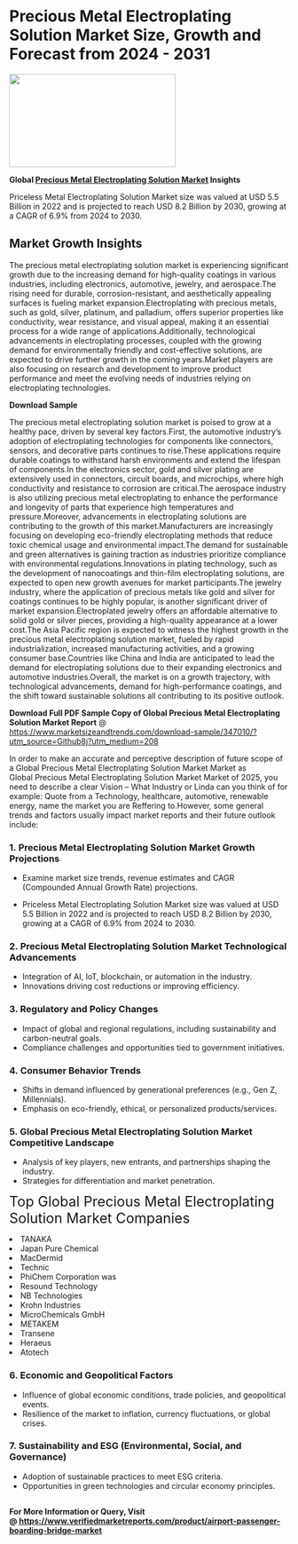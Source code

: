 <H1>Precious Metal Electroplating Solution Market Size, Growth and Forecast from 2024 - 2031</H1><img class="aligncenter size-medium wp-image-584254" src="https://thirdeyenews.in/wp-content/uploads/2024/09/Global-Market-Research-300x168.jpeg" alt="" width="300" height="168" /><p><strong>Global&nbsp;<a href="https://www.marketsizeandtrends.com/download-sample/347010/?utm_source=Github8j?utm_medium=208">Precious Metal Electroplating Solution Market</a> Insights</strong></p><p>Priceless Metal Electroplating Solution Market size was valued at USD 5.5 Billion in 2022 and is projected to reach USD 8.2 Billion by 2030, growing at a CAGR of 6.9% from 2024 to 2030.</p><p><h2>Market Growth Insights</h2> <p>The precious metal electroplating solution market is experiencing significant growth due to the increasing demand for high-quality coatings in various industries, including electronics, automotive, jewelry, and aerospace.The rising need for durable, corrosion-resistant, and aesthetically appealing surfaces is fueling market expansion.Electroplating with precious metals, such as gold, silver, platinum, and palladium, offers superior properties like conductivity, wear resistance, and visual appeal, making it an essential process for a wide range of applications.Additionally, technological advancements in electroplating processes, coupled with the growing demand for environmentally friendly and cost-effective solutions, are expected to drive further growth in the coming years.Market players are also focusing on research and development to improve product performance and meet the evolving needs of industries relying on electroplating technologies.</p> <p><strong>Download Sample</strong></p> <p>The precious metal electroplating solution market is poised to grow at a healthy pace, driven by several key factors.First, the automotive industry’s adoption of electroplating technologies for components like connectors, sensors, and decorative parts continues to rise.These applications require durable coatings to withstand harsh environments and extend the lifespan of components.In the electronics sector, gold and silver plating are extensively used in connectors, circuit boards, and microchips, where high conductivity and resistance to corrosion are critical.The aerospace industry is also utilizing precious metal electroplating to enhance the performance and longevity of parts that experience high temperatures and pressure.Moreover, advancements in electroplating solutions are contributing to the growth of this market.Manufacturers are increasingly focusing on developing eco-friendly electroplating methods that reduce toxic chemical usage and environmental impact.The demand for sustainable and green alternatives is gaining traction as industries prioritize compliance with environmental regulations.Innovations in plating technology, such as the development of nanocoatings and thin-film electroplating solutions, are expected to open new growth avenues for market participants.The jewelry industry, where the application of precious metals like gold and silver for coatings continues to be highly popular, is another significant driver of market expansion.Electroplated jewelry offers an affordable alternative to solid gold or silver pieces, providing a high-quality appearance at a lower cost.The Asia Pacific region is expected to witness the highest growth in the precious metal electroplating solution market, fueled by rapid industrialization, increased manufacturing activities, and a growing consumer base.Countries like China and India are anticipated to lead the demand for electroplating solutions due to their expanding electronics and automotive industries.Overall, the market is on a growth trajectory, with technological advancements, demand for high-performance coatings, and the shift toward sustainable solutions all contributing to its positive outlook.<p><span class=""><strong>Download Full PDF Sample Copy of Global Precious Metal Electroplating Solution Market Report</strong> @ <a href="https://www.marketsizeandtrends.com/download-sample/347010/?utm_source=Github8j?utm_medium=208" target="_blank">https://www.marketsizeandtrends.com/download-sample/347010/?utm_source=Github8j?utm_medium=208</a></span></p><p>In order to make an accurate and perceptive description of future scope of a Global&nbsp;Precious Metal Electroplating Solution Market Market as Global&nbsp;Precious Metal Electroplating Solution Market Market of 2025, you need to describe a clear Vision &ndash; What Industry or Linda can you think of for example: Quote from a Technology, healthcare, automotive, renewable energy, name the market you are Reffering to.However, some general trends and factors usually impact market reports and their future outlook include:</p><h3>1.&nbsp;<strong>Precious Metal Electroplating Solution Market Growth Projections</strong></h3><ul><li>Examine market size trends, revenue estimates and CAGR (Compounded Annual Growth Rate) projections.</li><li><p>Priceless Metal Electroplating Solution Market size was valued at USD 5.5 Billion in 2022 and is projected to reach USD 8.2 Billion by 2030, growing at a CAGR of 6.9% from 2024 to 2030.</p></li></ul><h3>2.&nbsp;<strong>Precious Metal Electroplating Solution Market Technological Advancements</strong></h3><ul><li>Integration of AI, IoT, blockchain, or automation in the industry.</li><li>Innovations driving cost reductions or improving efficiency.</li></ul><h3>3.&nbsp;<strong>Regulatory and Policy Changes</strong></h3><ul><li>Impact of global and regional regulations, including sustainability and carbon-neutral goals.</li><li>Compliance challenges and opportunities tied to government initiatives.</li></ul><h3>4.&nbsp;<strong>Consumer Behavior Trends</strong></h3><ul><li>Shifts in demand influenced by generational preferences (e.g., Gen Z, Millennials).</li><li>Emphasis on eco-friendly, ethical, or personalized products/services.</li></ul><h3>5.&nbsp;<strong>Global Precious Metal Electroplating Solution Market Competitive Landscape</strong></h3><ul><li>Analysis of key players, new entrants, and partnerships shaping the industry.</li><li>Strategies for differentiation and market penetration.</li></ul><p data-pm-slice="1 1 []"><span style="color: inherit; font-family: inherit; font-size: 25px;">Top Global Precious Metal Electroplating Solution Market Companies</span></p><div class="" data-test-id=""><p><li>TANAKA</li><li> Japan Pure Chemical</li><li> MacDermid</li><li> Technic</li><li> PhiChem Corporation was</li><li> Resound Technology</li><li> NB Technologies</li><li> Krohn Industries</li><li> MicroChemicals GmbH</li><li> METAKEM</li><li> Transene</li><li> Heraeus</li><li> Atotech</li></p></div><h3>6.&nbsp;<strong>Economic and Geopolitical Factors</strong></h3><ul><li>Influence of global economic conditions, trade policies, and geopolitical events.</li><li>Resilience of the market to inflation, currency fluctuations, or global crises.</li></ul><h3>7.&nbsp;<strong>Sustainability and ESG (Environmental, Social, and Governance)</strong></h3><ul><li>Adoption of sustainable practices to meet ESG criteria.</li><li>Opportunities in green technologies and circular economy principles.</li></ul><h2><strong style="font-size: 14px;">For More Information or Query, Visit @&nbsp;</strong><a style="background-color: #ffffff; font-size: 14px;" href="https://www.marketsizeandtrends.com/report/precious-metal-electroplating-solution-market/" target="_blank">https://www.verifiedmarketreports.com/product/airport-passenger-boarding-bridge-market</a></h2>